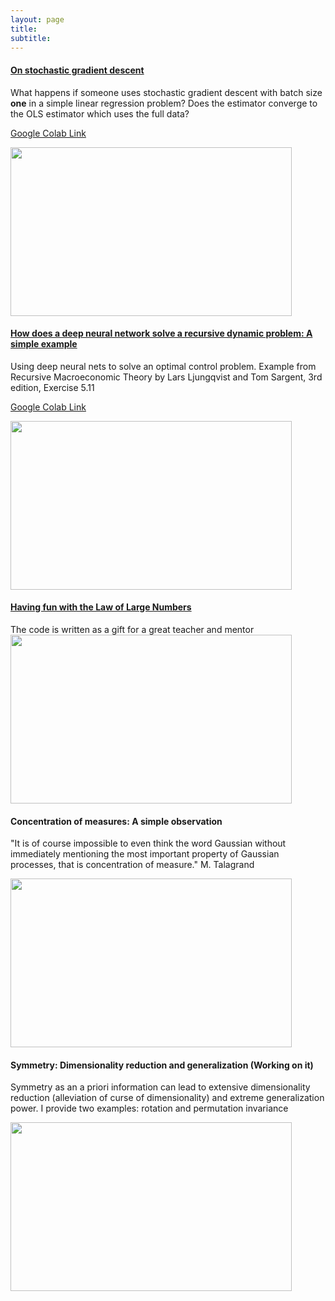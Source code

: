 ```yaml
---
layout: page
title: 
subtitle: 
---
```

>

#### <a href="https://github.com/Mekahou/Fun-Stuff/blob/main/codes/stochastic%20gradient%20descent/1%20Gradient%20Descent%20and%20Stochastic%20Gradient%20Descent.ipynb" target="_blank"> On stochastic gradient descent</a>

What happens if someone uses stochastic gradient descent with batch size **one** in a simple linear regression problem? Does the estimator converge to the OLS estimator which uses the full data? 

<a href="https://colab.research.google.com/drive/1o0Ds4FWpo8rEfHkKn0_8wkOZ6LMejkxL?usp=sharing" target="_blank"> Google Colab Link</a>

<img src="../docs/Webpage/Content/SGD_2nd.gif" width="450" height="270" class="center" >


#### <a href="https://github.com/Mekahou/Fun-Stuff/blob/main/codes/linear%20quadratic%20DP%20DNN/3.%20LQ_DP_DNN_Training_Main.ipynb" target="_blank"> How does a deep neural network solve a recursive dynamic problem: A simple example</a>

Using deep neural nets to solve an optimal control problem. Example from Recursive Macroeconomic Theory by Lars Ljungqvist and Tom Sargent, 3rd edition, Exercise 5.11 

<a href="https://colab.research.google.com/drive/1x3Q8KKvZ3y5_a8VyMAU0NJTRBomH8gPU?usp=sharing" target="_blank"> Google Colab Link</a>

<img src="../docs/Webpage/Content/u_hat.gif" width="450" height="270" class="center" >



#### <a href="https://github.com/Mekahou/Fun-Stuff/tree/main/codes/LLNPic" target="_blank"> Having fun with the Law of Large Numbers</a>
The code is written as a gift for a great teacher and mentor 
<img src="../docs/Webpage/Content/ms_lln.gif" width="450" height="270" class="center" >



#### Concentration of measures: A simple observation
"It is of course impossible to even think the word Gaussian without immediately mentioning the most important property of  Gaussian processes, that is concentration of measure."  M. Talagrand 

<img src="../docs/Webpage/Content/con_gaus_mes.gif" width="450" height="270" class="center" >

#### Symmetry: Dimensionality reduction and generalization (Working on it)

Symmetry as an a priori information can lead to extensive dimensionality reduction (alleviation of curse of dimensionality) and extreme generalization power. I provide two examples: rotation and permutation invariance

<img src="../docs/Webpage/Content/symm_rotation.png" width="450" height="270" class="center" >
